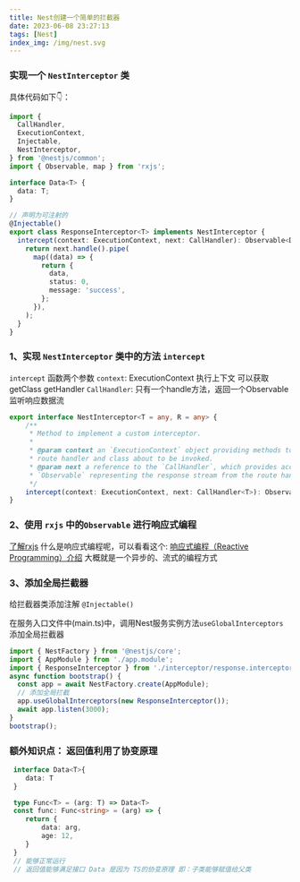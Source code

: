 ```yaml
---
title: Nest创建一个简单的拦截器
date: 2023-06-08 23:27:13
tags: [Nest]
index_img: /img/nest.svg
---
```


### 实现一个 `NestInterceptor` 类
具体代码如下👇：
```ts
import {
  CallHandler,
  ExecutionContext,
  Injectable,
  NestInterceptor,
} from '@nestjs/common';
import { Observable, map } from 'rxjs';

interface Data<T> {
  data: T;
}

// 声明为可注射的
@Injectable()
export class ResponseInterceptor<T> implements NestInterceptor {
  intercept(context: ExecutionContext, next: CallHandler): Observable<Data<T>> {
    return next.handle().pipe(
      map((data) => {
        return {
          data,
          status: 0,
          message: 'success',
        };
      }),
    );
  }
}

```

### 1、实现 `NestInterceptor` 类中的方法 `intercept`
`intercept` 函数两个参数
`context`: ExecutionContext 执行上下文  可以获取 getClass getHandler
`CallHandler`: 只有一个handle方法，返回一个Observable 监听响应数据流
```ts
export interface NestInterceptor<T = any, R = any> {
    /**
     * Method to implement a custom interceptor.
     *
     * @param context an `ExecutionContext` object providing methods to access the  执行上下文
     * route handler and class about to be invoked.
     * @param next a reference to the `CallHandler`, which provides access to an  返回一个Observable
     * `Observable` representing the response stream from the route handler.
     */
    intercept(context: ExecutionContext, next: CallHandler<T>): Observable<R> | Promise<Observable<R>>;
}
```
### 2、使用 `rxjs` 中的`Observable` 进行响应式编程
[了解rxjs](https://rxjs.dev/)
什么是响应式编程呢，可以看看这个: [响应式编程（Reactive Programming）介绍](https://zhuanlan.zhihu.com/p/27678951)
大概就是一个异步的、流式的编程方式

### 3、添加全局拦截器
给拦截器类添加注解 `@Injectable()`

在服务入口文件中(main.ts)中，调用Nest服务实例方法`useGlobalInterceptors`添加全局拦截器

```ts
import { NestFactory } from '@nestjs/core';
import { AppModule } from './app.module';
import { ResponseInterceptor } from './interceptor/response.interceptor';
async function bootstrap() {
  const app = await NestFactory.create(AppModule);
  // 添加全局拦截
  app.useGlobalInterceptors(new ResponseInterceptor());
  await app.listen(3000);
}
bootstrap();
```

### 额外知识点： 返回值利用了协变原理
```ts
 interface Data<T>{
    data: T
 }

 type Func<T> = (arg: T) => Data<T>
 const func: Func<string> = (arg) => {
    return {
        data: arg,
        age: 12,
    }
 }
 // 能够正常运行
 // 返回值能够满足接口 Data 是因为 TS的协变原理 即：子类能够赋值给父类
 ```
